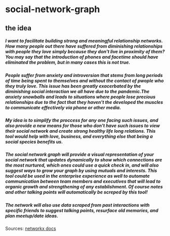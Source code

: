 # social-network-graph

## the idea
##### I want to facilitate building strong and meaningful relationship networks. How many people out there have suffered from diminishing relationships with people they love simply because they don't live in proximity of them? You may say that the introduction of phones and facetime should have eliminated the problem, but in many cases this is not true. 

##### People suffer from anxiety and introversion that stems from long periods of time being spent to themselves and without the contact of pwople who they truly love. This issue has been greatly exacerbated by the diminishing social interaction we all have due to the pandemic.The anxiety snowballs and leads to situations where people lose precious relationships due to the fact that they haven't the developed the muscles to communicate effectively via phone or other media. 

##### My idea is to simplify the proccess for any one facing such issues, and also provide a new means for those who don't have such issues to view their social network and create strong healthy life long relations. This tool would help with love, business, and everything else that being a social species benefits us.

##### The social network graph will provide a visual representation of your social network that updates dynamically to show which connections are the most nurtured, which ones could use a quick check in, and will also suggest ways to grow your graph by using mutuals and interests. This tool could be used in the enterprise experience as well to automate communication between team members and executives that will lead to organic growth and strengthening of any establishment. Of course notes and other talking points will automatically be screped by this tool!

##### The network will also use data scraped from past interactions with specific friends to suggest talking points, resurface old memories, and plan meetup/date ideas.

Sources:
[networkx docs](https://networkx.org/documentation/stable/index.html)
